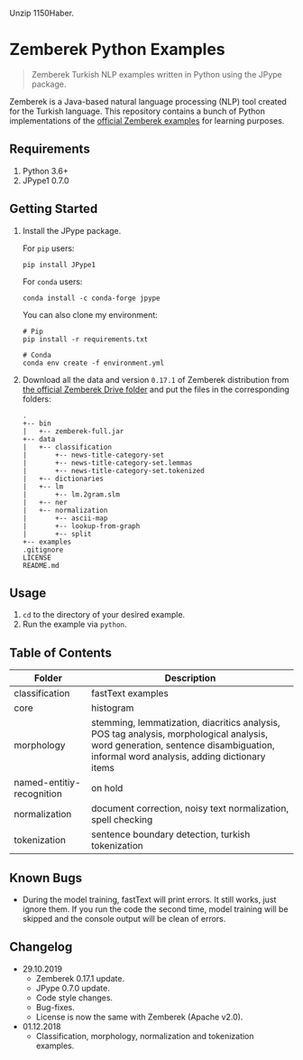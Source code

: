 Unzip 1150Haber.

# Zemberek Python Examples

> Zemberek Turkish NLP examples written in Python using the JPype package.

Zemberek is a Java-based natural language processing (NLP) tool created for the Turkish language. This repository contains a bunch of Python implementations of the [official Zemberek examples](https://github.com/ahmetaa/zemberek-nlp/tree/master/examples/src/main/java/zemberek/examples) for learning purposes.

## Requirements

1.  Python 3.6+
2.  JPype1 0.7.0

## Getting Started

1.  Install the JPype package.

    For `pip` users:

    ```console
    pip install JPype1
    ```

    For `conda` users:

    ```console
    conda install -c conda-forge jpype
    ```

    You can also clone my environment:

    ```console
    # Pip
    pip install -r requirements.txt

    # Conda
    conda env create -f environment.yml
    ```

2.  Download all the data and version `0.17.1` of Zemberek distribution from [the official Zemberek Drive folder](https://drive.google.com/drive/folders/0B9TrB39LQKZWSjNKdVcwWUxxUm8?usp=sharing) and put the files in the corresponding folders:

        .
        +-- bin
        |   +-- zemberek-full.jar
        +-- data
        |   +-- classification
        |       +-- news-title-category-set
        |       +-- news-title-category-set.lemmas
        |       +-- news-title-category-set.tokenized
        |   +-- dictionaries
        |   +-- lm
        |       +-- lm.2gram.slm
        |   +-- ner
        |   +-- normalization
        |       +-- ascii-map
        |       +-- lookup-from-graph
        |       +-- split
        +-- examples
        .gitignore
        LICENSE
        README.md

## Usage

1. `cd` to the directory of your desired example.
2. Run the example via `python`.

## Table of Contents

| Folder                    | Description                                                                                                                                                                       |
| ------------------------- | --------------------------------------------------------------------------------------------------------------------------------------------------------------------------------- |
| classification            | fastText examples                                                                                                                                                                 |
| core                      | histogram                                                                                                                                                                         |
| morphology                | stemming, lemmatization, diacritics analysis, POS tag analysis, morphological analysis, word generation, sentence disambiguation, informal word analysis, adding dictionary items |
| named-entitiy-recognition | on hold                                                                                                                                                                           |
| normalization             | document correction, noisy text normalization, spell checking                                                                                                                     |
| tokenization              | sentence boundary detection, turkish tokenization                                                                                                                                 |

## Known Bugs

-   During the model training, fastText will print errors. It still works, just ignore them. If you run the code the second time, model training will be skipped and the console output will be clean of errors.

## Changelog

-   29.10.2019
    -   Zemberek 0.17.1 update.
    -   JPype 0.7.0 update.
    -   Code style changes.
    -   Bug-fixes.
    -   License is now the same with Zemberek (Apache v2.0).
-   01.12.2018
    -   Classification, morphology, normalization and tokenization examples.
